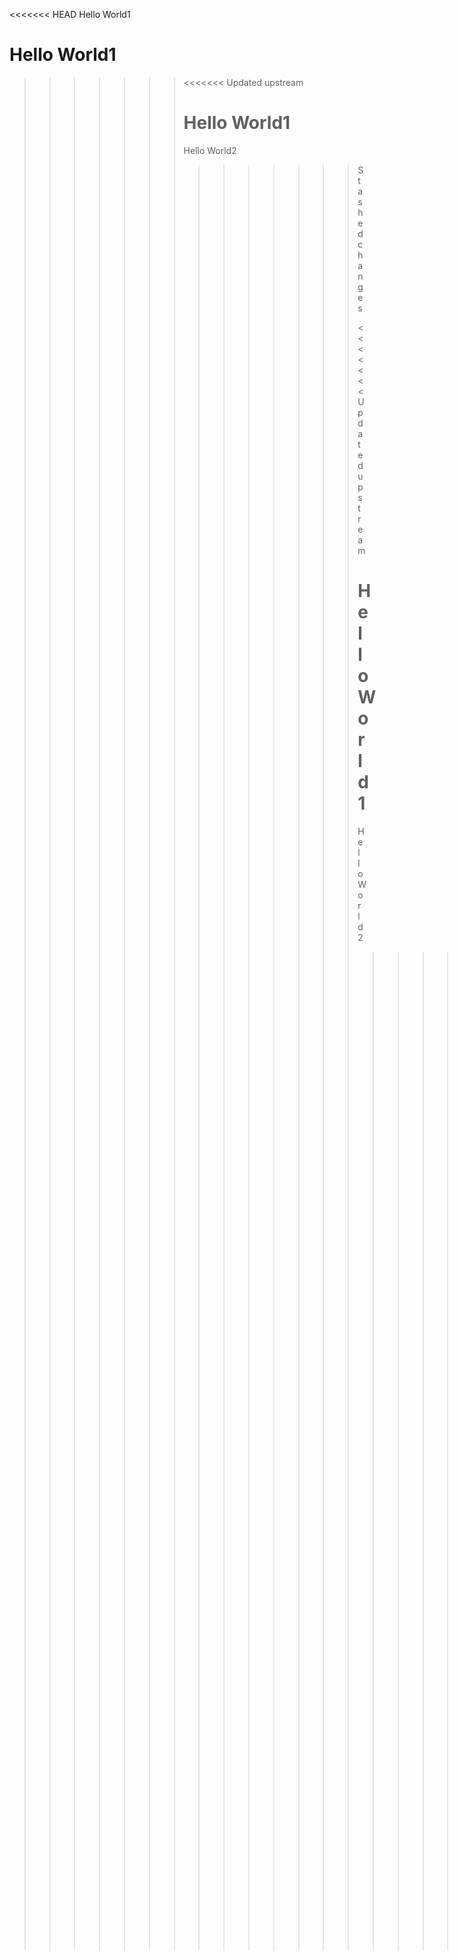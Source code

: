 <<<<<<< HEAD
Hello World1

Hello World1
=======
>>>>>>> <<<<<<< Updated upstream
>>>>>>>
>>>>>>> Hello World1
>>>>>>> =======
>>>>>>>
>>>>>>> Hello World2
>>>>>>>
>>>>>>> >>>>>>> Stashed changes
>>>>>>> >>>>>>>
>>>>>>> >>>>>>> <<<<<<< Updated upstream
>>>>>>> >>>>>>>
>>>>>>> >>>>>>> Hello World1
>>>>>>> >>>>>>> =======
>>>>>>> >>>>>>>
>>>>>>> >>>>>>> Hello World2
>>>>>>> >>>>>>>
>>>>>>> >>>>>>> >>>>>>> Stashed changes
>>>>>>> >>>>>>> >>>>>>>
>>>>>>> >>>>>>> >>>>>>> <<<<<<< Updated upstream
>>>>>>> >>>>>>> >>>>>>>
>>>>>>> >>>>>>> >>>>>>> Hello World1
>>>>>>> >>>>>>> >>>>>>> =======
>>>>>>> >>>>>>> >>>>>>>
>>>>>>> >>>>>>> >>>>>>> Hello World2
>>>>>>> >>>>>>> >>>>>>>
>>>>>>> >>>>>>> >>>>>>> >>>>>>> Stashed changes
>>>>>>> master
